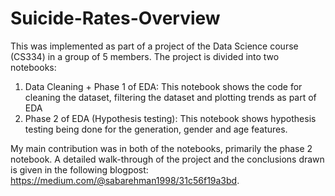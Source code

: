 # Suicide-Rates-Overview
This was implemented as part of a project of the Data Science course (CS334) in a group of 5 members. The project is divided into two notebooks:
1) Data Cleaning + Phase 1 of EDA: This notebook shows the code for cleaning the dataset, filtering the dataset and plotting trends as part of EDA
2) Phase 2 of EDA (Hypothesis testing): This notebook shows hypothesis testing being done for the generation, gender and age features.

My main contribution was in both of the notebooks, primarily the phase 2 notebook. A detailed walk-through of the project and the conclusions drawn is given in the following blogpost: https://medium.com/@sabarehman1998/31c56f19a3bd.
